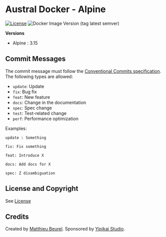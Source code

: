# Austral Docker - Alpine

[![License](https://poser.pugx.org/austral/website-bundle/license.svg)](https://packagist.org/packages/austral/website-bundle)
![Docker Image Version (tag latest semver)](https://img.shields.io/docker/v/australproject/alpine/3.15)

__Versions__
* Alpine : 3.15

## Commit Messages
The commit message must follow the [Conventional Commits specification](https://www.conventionalcommits.org/).
The following types are allowed:

* `update`: Update
* `fix`: Bug fix
* `feat`: New feature
* `docs`: Change in the documentation
* `spec`: Spec change
* `test`: Test-related change
* `perf`: Performance optimization

Examples:

    update : Something

    fix: Fix something

    feat: Introduce X

    docs: Add docs for X

    spec: Z disambiguation

## License and Copyright
See [License](https://austral.dev/en/license)

## Credits
Created by [Matthieu Beurel](https://www.mbeurel.com). Sponsored by [Yipikai Studio](https://yipikai.studio).